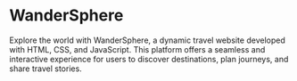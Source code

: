 # WanderSphere
Explore the world with WanderSphere, a dynamic travel website developed with HTML, CSS, and JavaScript. This platform offers a seamless and interactive experience for users to discover destinations, plan journeys, and share travel stories.
